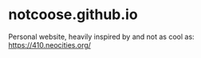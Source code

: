 # notcoose.github.io

Personal website, heavily inspired by and not as cool as: https://410.neocities.org/